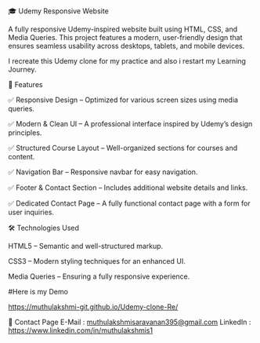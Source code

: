 🎓 Udemy Responsive Website

A fully responsive Udemy-inspired website built using HTML, CSS, and Media Queries. This project features a modern, user-friendly design that ensures seamless usability across desktops, tablets, and mobile devices.

I recreate this Udemy clone for my practice and also i restart my Learning Journey.

🚀 Features

✅ Responsive Design – Optimized for various screen sizes using media queries.

✅ Modern & Clean UI – A professional interface inspired by Udemy’s design principles.

✅ Structured Course Layout – Well-organized sections for courses and content.

✅ Navigation Bar – Responsive navbar for easy navigation.

✅ Footer & Contact Section – Includes additional website details and links.

✅ Dedicated Contact Page – A fully functional contact page with a form for user inquiries.

🛠 Technologies Used

HTML5 – Semantic and well-structured markup.

CSS3 – Modern styling techniques for an enhanced UI.

Media Queries – Ensuring a fully responsive experience.

#Here is my Demo

https://muthulakshmi-git.github.io/Udemy-clone-Re/


📩 Contact Page E-Mail : muthulakshmisaravanan395@gmail.com 
                LinkedIn : https://www.linkedin.com/in/muthulakshmis1
